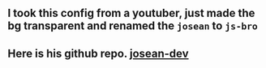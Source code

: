 ## I took this config from a youtuber, just made the bg transparent and renamed the `josean` to `js-bro`

## Here is his github repo. [josean-dev](https://github.com/josean-dev/dev-environment-files)
